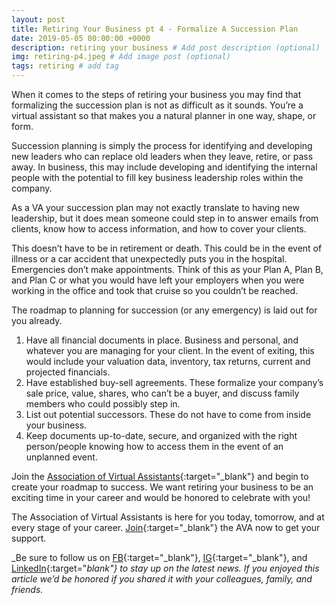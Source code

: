 ```yaml
---
layout: post
title: Retiring Your Business pt 4 - Formalize A Succession Plan
date: 2019-05-05 00:00:00 +0000
description: retiring your business # Add post description (optional)
img: retiring-p4.jpeg # Add image post (optional)
tags: retiring # add tag
---
```


When it comes to the steps of retiring your business you may find that formalizing the succession plan is not as difficult as it sounds. You’re a virtual assistant so that makes you a natural planner in one way, shape, or form.

Succession planning is simply the process for identifying and developing new leaders who can replace old leaders when they leave, retire, or pass away. In business, this may include developing and identifying the internal people with the potential to fill key business leadership roles within the company.

As a VA your succession plan may not exactly translate to having new leadership, but it does mean someone could step in to answer emails from clients, know how to access information, and how to cover your clients.

This doesn’t have to be in retirement or death. This could be in the event of illness or a car accident that unexpectedly puts you in the hospital.  Emergencies don’t make appointments. Think of this as your Plan A, Plan B, and Plan C or what you would have left your employers when you were working in the office and took that cruise so you couldn’t be reached.

The roadmap to planning for succession (or any emergency) is laid out for you already.

1. Have all financial documents in place. Business and personal, and whatever you are managing for your client. In the event of exiting, this would include your valuation data, inventory, tax returns, current and projected financials.
2. Have established buy-sell agreements. These formalize your company’s sale price, value, shares, who can’t be a buyer, and discuss family members who could possibly step in.
3. List out potential successors. These do not have to come from inside your business.
4. Keep documents up-to-date, secure, and organized with the right person/people knowing how to access them in the event of an unplanned event.

Join the [Association of Virtual Assistants](https://associationofvas.com/){:target="_blank"} and begin to create your roadmap to success. We want retiring your business to be an exciting time in your career and would be honored to celebrate with you!

The Association of Virtual Assistants is here for you today, tomorrow, and at every stage of your career. [Join](https://thevirtualbusinesssummit.thrivecart.com/ava-membership/){:target="_blank"} the AVA now to get your support.

_Be sure to follow us on [FB](https://www.facebook.com/Association-of-Virtual-Assistants-415696612306842/){:target="_blank"}, [IG](https://www.instagram.com/associationofvas/){:target="_blank"}, and [LinkedIn](https://www.linkedin.com/company/associationofvirtualassistants/){:target="_blank"} to stay up on the latest news. If you enjoyed this article we’d be honored if you shared it with your colleagues, family, and friends._
